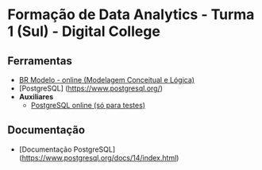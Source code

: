 # Formação de Data Analytics - Turma 1 (Sul) - Digital College

## Ferramentas
- [BR Modelo - online (Modelagem Conceitual e Lógica)](https://app.brmodeloweb.com/)
- [PostgreSQL] (https://www.postgresql.org/)
- **Auxiliares**
  - [PostgreSQL online (só para testes)](https://sqliteonline.com/)

## Documentação
- [Documentação PostgreSQL] (https://www.postgresql.org/docs/14/index.html)
